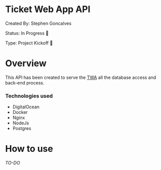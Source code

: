# Ticket Web App API

Created By: Stephen Goncalves

Status: In Progress 🙌

Type: Project Kickoff 🚀


# Overview

This API has been created to serve the [TWA](https://github.com/stgonzales/twa) all the database access and back-end process.

### Technologies used

- DigitalOcean
- Docker
- Nginx
- NodeJs
- Postgres

# How to use

*TO-DO*
